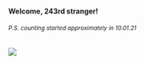 #### Welcome, 243rd stranger!

###### <sup>P.S. counting started approximately in 10.01.21</sup>

<img src="https://kraftwerk28.pp.ua/vcnt.png"></img>
